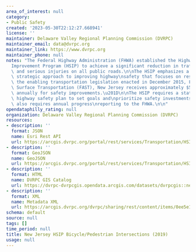 ```yaml
---
area_of_interest: null
category:
- Public Safety
created: '2023-05-30T22:12:27.668941'
license: ''
maintainer: Delaware Valley Regional Planning Commission (DVRPC)
maintainer_email: data@dvrpc.org
maintainer_link: https://www.dvrpc.org
maintainer_phone: null
notes: "The Federal Highway Administration (FHWA) established the Highway Safety\n\
  Improvement Program (HSIP) to achieve a significant reduction in traffic\nfatalities\
  \ and serious injuries on all public roads.\n\nThe HSIP emphasizes a data-driven,\
  \ strategic approach to improving highway\nsafety that focuses on results.\n\nUnder\
  \ the enabling transportation legislation enacted in December 2015, Fixing\nAmerica's\
  \ Surface Transportation (FAST), New Jersey receives approximately $57\nmillion\
  \ annually for safety improvements.\u201D\n\nThe HSIP requires a statewide strategic\
  \ highway safety plan to set goals and\nprioritize safety investments. The HSIP\
  \ also requires annual progress\nreporting to the FHWA.\n\n"
opendataphilly_rating: null
organization: Delaware Valley Regional Planning Commission (DVRPC)
resources:
- description: ''
  format: JSON
  name: Esri Rest API
  url: https://arcgis.dvrpc.org/portal/rest/services/Transportation/HSIP_PedBikeIntersections_2019/FeatureServer/0
- description: ''
  format: GeoJSON
  name: GeoJSON
  url: https://arcgis.dvrpc.org/portal/rest/services/Transportation/HSIP_PedBikeIntersections_2019/FeatureServer/0/query?where=1=1&outsr=4326&outfields=*&f=geojson
- description: ''
  format: HTML
  name: DVRPC GIS Catalog
  url: https://dvrpc-dvrpcgis.opendata.arcgis.com/datasets/dvrpcgis::new-jersey-hsip-bicycle-pedestrian-intersections-2019
- description: ''
  format: XML
  name: Metadata XML
  url: https://arcgis.dvrpc.org/dvrpc/sharing/rest/content/items/0ee5e153d4dc4405b68dec213a2703c9/info/metadata/metadata.xml?format=default
schema: default
source: null
tags: []
time_period: null
title: New Jersey HSIP Bicycle/Pedestrian Intersections (2019)
usage: null
---
```

